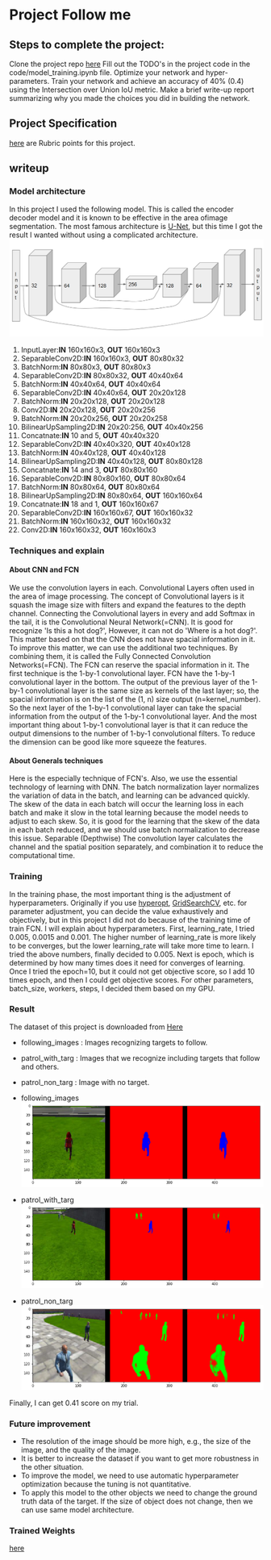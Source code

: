 # Project Follow me

## Steps to complete the project:
Clone the project repo [here](https://github.com/udacity/RoboND-DeepLearning-Project)
Fill out the TODO's in the project code in the code/model_training.ipynb file.
Optimize your network and hyper-parameters.
Train your network and achieve an accuracy of 40% (0.4) using the Intersection over Union IoU metric.
Make a brief write-up report summarizing why you made the choices you did in building the network.
## Project Specification
[here](https://review.udacity.com/#!/rubrics/1155/view) are Rubric points for this project.

## writeup
### Model architecture
In this project I used the following model. This is called the encoder decoder model and it is known to be effective in the area of ​​image segmentation. The most famous architecture is [U-Net](https://lmb.informatik.uni-freiburg.de/people/ronneber/u-net/), but this time I got the result I wanted without using a complicated architecture.
![image4](./docs/misc/Network.png)

 1. InputLayer:**IN** 160x160x3, **OUT** 160x160x3
 2. SeparableConv2D:**IN** 160x160x3, **OUT** 80x80x32
 3. BatchNorm:**IN** 80x80x3, **OUT** 80x80x3
 4. SeparableConv2D:**IN** 80x80x32, **OUT** 40x40x64
 5. BatchNorm:**IN** 40x40x64, **OUT** 40x40x64
 6. SeparableConv2D:**IN** 40x40x64, **OUT** 20x20x128
 7. BatchNorm:**IN** 20x20x128, **OUT** 20x20x128
 8. Conv2D:**IN** 20x20x128, **OUT** 20x20x256
 9. BatchNorm:**IN** 20x20x256, **OUT** 20x20x258
 10. BilinearUpSampling2D:**IN** 20x20:256, **OUT** 40x40x256
 11. Concatnate:**IN** 10 and 5, **OUT** 40x40x320
 12. SeparableConv2D:**IN** 40x40x320, **OUT** 40x40x128
 13. BatchNorm:**IN** 40x40x128, **OUT** 40x40x128
 14. BilinearUpSampling2D:**IN** 40x40x128, **OUT** 80x80x128
 15. Concatnate:**IN** 14 and 3, **OUT** 80x80x160
 16. SeparableConv2D:**IN** 80x80x160, **OUT** 80x80x64
 17. BatchNorm:**IN** 80x80x64, **OUT** 80x80x64
 18. BilinearUpSampling2D:**IN** 80x80x64, **OUT** 160x160x64
 19. Concatnate:**IN** 18 and 1, **OUT** 160x160x67
 20. SeparableConv2D:**IN** 160x160x67, **OUT** 160x160x32
 21. BatchNorm:**IN** 160x160x32, **OUT** 160x160x32
 22. Conv2D:**IN** 160x160x32, **OUT** 160x160x3

### Techniques and explain
#### About CNN and FCN
We use the convolution layers in each. Convolutional Layers often used in the area of ​​image processing.  The concept of Convolutional layers is it squash the image size with filters and expand the features to the depth channel. Connecting the Convolutional layers in every and add Softmax in the tail, it is the Convolutional Neural Network(=CNN). It is good for recognize 'Is this a hot dog?', However, it can not do 'Where is a hot dog?'. This matter based on that the CNN does not have spacial information in it.
To improve this matter, we can use the additional two techniques. By combining them, it is called the Fully Connected Convolution Networks(=FCN). The FCN can reserve the spacial information in it. The first technique is the 1-by-1 convolutional layer. FCN have the 1-by-1 convolutional layer in the bottom. The output of the previous layer of the 1-by-1 convolutional layer is the same size as kernels of the last layer; so, the spacial information is on the list of the (1, n)
 size output (n=kernel_number). So the next layer of the 1-by-1 convolutional layer can take the spacial information from the output of the 1-by-1 convolutional layer. And the most important thing about 1-by-1 convolutional layer is that it can reduce the output dimensions to the number of 1-by-1 convolutional filters. To reduce the dimension can be good like more squeeze the features.

#### About Generals techniques
Here is the especially technique of FCN's. Also, we use the essential technology of learning with DNN.
The batch normalization layer normalizes the variation of data in the batch, and learning can be advanced quickly. The skew of the data in each batch will occur the learning loss in each batch and make it slow in the total learning because the model needs to adjust to each skew. So, it is good for the learning that the skew of the data in each batch reduced, and we should use batch normalization to decrease this issue.
Separable (Depthwise) The convolution layer calculates the channel and the spatial position separately, and combination it to reduce the computational time.

### Training
In the training phase, the most important thing is the adjustment of hyperparameters. Originally if you use [hyperopt](https://github.com/hyperopt/hyperopt), [GridSearchCV](http://scikit-learn.org/stable/modules/generated/sklearn.model_selection.GridSearchCV.html), etc. for parameter adjustment, you can decide the value exhaustively and objectively, but in this project I did not do because of the training time of train FCN.
I will explain about hyperparameters.
First, learning_rate, I tried 0.005, 0.0015 and 0.001. The higher number of learning_rate is more likely to be converges, but the lower learning_rate will take more time to learn. I tried the above numbers, finally decided to 0.005.
Next is epoch, which is determined by how many times does it need for converges of learning. Once I tried the epoch=10, but it could not get objective score, so I add 10 times epoch, and then I could get objective scores.
For other parameters, batch_size, workers, steps, I decided them based on my GPU.

### Result
The dataset of this project is downloaded from [Here](https://classroom.udacity.com/nanodegrees/nd209/parts/09664d24-bdec-4e64-897a-d0f55e177f09/modules/cac27683-d5f4-40b4-82ce-d708de8f5373/lessons/197a058e-44f6-47df-8229-0ce633e0a2d0/concepts/06dde5a5-a7a2-4636-940d-e844b36ddd27)
 * following_images : Images recognizing targets to follow.
 * patrol_with_targ : Images that we recognize including targets that follow and others.
 * patrol_non_targ : Image with no target.

 * following_images  
 ![image1](./docs/misc/following_images.png)

 * patrol_with_targ  
 ![image2](./docs/misc/patrol_with_targ.png)

 * patrol_non_targ  
 ![image3](./docs/misc/patrol_non_targ.png)

Finally, I can get 0.41 score on my trial.

### Future improvement
 * The resolution of the image should be more high, e.g., the size of the image, and the quality of the image.
 * It is better to increase the dataset if you want to get more robustness in the other situation.
 * To improve the model, we need to use automatic hyperparameter optimization because the tuning is not quantitative.
 * To apply this model to the other objects we need to change the ground truth data of the target. If the size of object does not change, then we can use same model architecture.

### Trained Weights
[here](https://github.com/romth777/RoboND-DeepLearning-Project/tree/master/data/weights)
